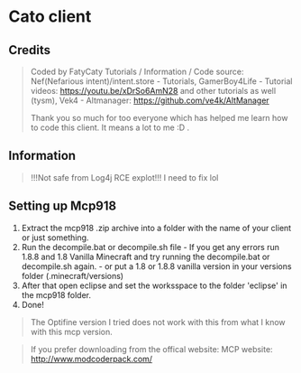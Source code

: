 # Cato client
## Credits
> Coded by FatyCaty
> Tutorials / Information / Code source:  Nef(Nefarious intent)/intent.store - Tutorials, GamerBoy4Life - Tutorial videos: https://youtu.be/xDrSo6AmN28 and other tutorials as well (tysm), Vek4 - Altmanager: https://github.com/ve4k/AltManager
>
> Thank you so much for too everyone which has helped me learn how to code this client. It means a lot to me :D .
>
## Information
> !!!Not safe from Log4j RCE explot!!!
> I need to fix lol
## Setting up Mcp918
1. Extract the mcp918 .zip archive into a folder with the name of your client or just something.
2. Run the decompile.bat or decompile.sh file - If you get any errors run 1.8.8 and 1.8 Vanilla Minecraft and try running the decompile.bat or decompile.sh again. - or put a 1.8 or 1.8.8 vanilla version in your versions folder (.minecraft/versions)
3. After that open eclipse and set the worksspace to the folder 'eclipse' in the mcp918 folder.
4. Done!

> The Optifine version I tried does not work with this from what I know with this mcp version.

> If you prefer downloading from the offical website: MCP website: http://www.modcoderpack.com/
